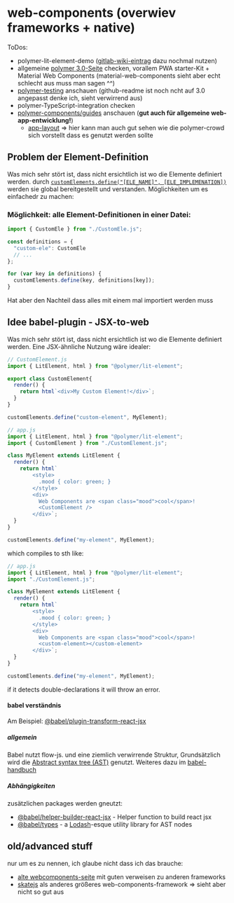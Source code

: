 # web-components (overwiev frameworks + native)

ToDos:

- polymer-lit-element-demo ([gitlab-wiki-eintrag](https://gitlab.com/apoly/apoly-42/wikis/frontend-development-without-build-script) dazu nochmal nutzen)
- allgemeine [polymer 3.0-Seite](https://www.polymer-project.org/) checken, vorallem PWA starter-Kit + Material Web Components (material-web-components sieht aber echt schlecht aus muss man sagen ^^)
- [polymer-testing](https://www.polymer-project.org/3.0/docs/tools/tests) anschauen (github-readme ist noch ncht auf 3.0 angepasst denke ich, sieht verwirrend aus)
- polymer-TypeScript-integration checken
- [polymer-components/guides](https://www.polymer-project.org/3.0/toolbox/app-layout) anschauen (**gut auch für allgemeine web-app-entwicklung!**)
  - [app-layout](https://github.com/PolymerElements/app-layout) => hier kann man auch gut sehen wie die polymer-crowd sich vorstellt dass es genutzt werden sollte

## Problem der Element-Definition

Was mich sehr stört ist, dass nicht ersichtlich ist wo die Elemente definiert werden. durch [`customElements.define("[ELE_NAME]", [ELE_IMPLEMENATION])`](https://developer.mozilla.org/en-US/docs/Web/API/CustomElementRegistry/define) werden sie global bereitgestellt und verstanden. Möglichkeiten um es einfachedr zu machen:

### Möglichkeit: alle Element-Definitionen in einer Datei:

```javascript
import { CustomEle } from "./CustomEle.js";

const definitions = {
  "custom-ele": CustomEle
  // ...
};

for (var key in definitions) {
  customElements.define(key, definitions[key]);
}
```

Hat aber den Nachteil dass alles mit einem mal importiert werden muss

## Idee babel-plugin - JSX-to-web

Was mich sehr stört ist, dass nicht ersichtlich ist wo die Elemente definiert werden. Eine JSX-ähnliche Nutzung wäre idealer:

```javascript
// CustomElement.js
import { LitElement, html } from "@polymer/lit-element";

export class CustomElement{
  render() {
    return html`<div>My Custom Element!</div>`;
  }
}

customElements.define("custom-element", MyElement);

// app.js
import { LitElement, html } from "@polymer/lit-element";
import { CustomElement } from "./CustomElement.js";

class MyElement extends LitElement {
  render() {
    return html`
        <style> 
          .mood { color: green; } 
        </style>
        <div>
          Web Components are <span class="mood">cool</span>!
          <CustomElement />
        </div>`;
  }
}

customElements.define("my-element", MyElement);
```

which compiles to sth like:

```javascript
// app.js
import { LitElement, html } from "@polymer/lit-element";
import "./CustomElement.js";

class MyElement extends LitElement {
  render() {
    return html`
        <style> 
          .mood { color: green; } 
        </style>
        <div>
          Web Components are <span class="mood">cool</span>!
          <custom-element></custom-element>
        </div>`;
  }
}

customElements.define("my-element", MyElement);
```

if it detects double-declarations it will throw an error.


#### babel verständnis

Am Beispiel: [@babel/plugin-transform-react-jsx](https://babeljs.io/docs/en/babel-plugin-transform-react-jsx)

##### allgemein

Babel nutzt flow-js. und eine ziemlich verwirrende Struktur, Grundsätzlich wird die [Abstract syntax tree (AST)](https://en.wikipedia.org/wiki/Abstract_syntax_tree) genutzt. Weiteres dazu im [babel-handbuch](https://github.com/jamiebuilds/babel-handbook/blob/master/translations/en/plugin-handbook.md#toc-introduction)

##### Abhängigkeiten

zusätzlichen packages werden gneutzt:

* [@babel/helper-builder-react-jsx](https://github.com/babel/babel/tree/master/packages/babel-helper-builder-react-jsx) - Helper function to build react jsx
* [@babel/types](https://github.com/babel/babel/tree/master/packages/babel-types) - a [Lodash](https://github.com/lodash/lodash)-esque utility library for AST nodes



## old/advanced stuff

nur um es zu nennen, ich glaube nicht dass ich das brauche:

- [alte webcomponents-seite](http://webcomponents.github.io/) mit guten verweisen zu anderen frameworks
- [skatejs](https://github.com/skatejs/skatejs) als anderes größeres web-components-framework => sieht aber nicht so gut aus
